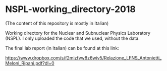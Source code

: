 # NSPL-working_directory-2018

(The content of this repository is mostly in Italian)

Working directory for the Nuclear and Subnuclear Physics Laboratory (NSPL). I only uploaded the code that we used, without the data.

The final lab report (in Italian) can be found at this link:

https://www.dropbox.com/s/f2mizfvw8z6wiv5/Relazione_LFNS_Antonietti_Meloni_Ripani.pdf?dl=0

